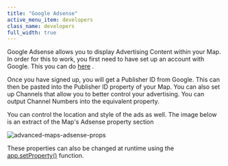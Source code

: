 ```yaml
---
title: "Google Adsense"
active_menu_item: developers
class_name: developers
full_width: true
---
```



Google Adsense allows you to display Advertising Content within your Map. In order for this to work, you first need to have set up an account with Google. This you can do [here](www.google.com/adsense) .

Once you have signed up, you will get a Publisher ID from Google. This can then be pasted into the Publisher ID property of your Map. You can also set up Channels that allow you to better control your advertising. You can output Channel Numbers into the equivalent property.

You can control the location and style of the ads as well. The image below is an extract of the Map's Adsense property section

![advanced-maps-adsense-props](/img/docs/advanced-maps-adsense-props.png)

These properties can also be changed at runtime using the [app.setProperty()](../../../scripting-apis/client-api/widget-functions/setproperty) function.

